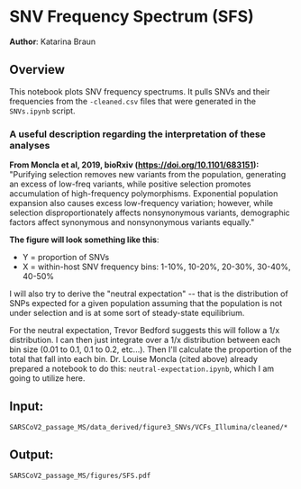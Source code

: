 # SNV Frequency Spectrum (SFS)

**Author**: Katarina Braun 

## Overview
This notebook plots SNV frequency spectrums. It pulls SNVs and their frequencies from the `-cleaned.csv` files that were generated in the `SNVs.ipynb` script. 

### A useful description regarding the interpretation of these analyses 
**From Moncla et al, 2019, bioRxiv (https://doi.org/10.1101/683151):**  
"Purifying selection removes new variants from the population, generating an excess of low-freq variants, while positive selection promotes accumulation of high-frequency polymorphisms. Exponential population expansion also causes excess low-frequency variation; however, while selection disproportionately affects nonsynonymous variants, demographic factors affect synonymous and nonsynonymous variants equally."

**The figure will look something like this**: 
- Y = proportion of SNVs
- X = within-host SNV frequency bins: 1-10%, 10-20%, 20-30%, 30-40%, 40-50%

I will also try to derive the "neutral expectation" -- that is the distribution of SNPs expected for a given population assuming that the population is not under selection and is at some sort of steady-state equilibrium. 

For the neutral expectation, Trevor Bedford suggests this will follow a 1/x distribution. I can then just integrate over a 1/x distribution between each bin size (0.01 to 0.1, 0.1 to 0.2, etc...). Then I'll calculate the proportion of the total that fall into each bin. Dr. Louise Moncla (cited above) already prepared a notebook to do this: `neutral-expectation.ipynb`, which I am going to utilize here. 
    
## Input: 

`SARSCoV2_passage_MS/data_derived/figure3_SNVs/VCFs_Illumina/cleaned/*`

## Output: 

`SARSCoV2_passage_MS/figures/SFS.pdf`